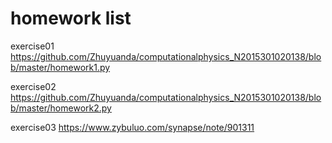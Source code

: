 # homework list
exercise01 https://github.com/Zhuyuanda/computationalphysics_N2015301020138/blob/master/homework1.py

exercise02 https://github.com/Zhuyuanda/computationalphysics_N2015301020138/blob/master/homework2.py

exercise03 https://www.zybuluo.com/synapse/note/901311
